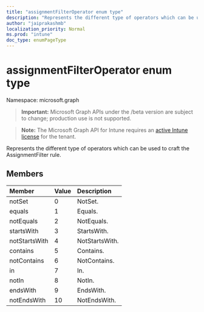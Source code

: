 ```yaml
---
title: "assignmentFilterOperator enum type"
description: "Represents the different type of operators which can be used to craft the AssignmentFilter rule."
author: "jaiprakashmb"
localization_priority: Normal
ms.prod: "intune"
doc_type: enumPageType
---
```


# assignmentFilterOperator enum type

Namespace: microsoft.graph

> **Important:** Microsoft Graph APIs under the /beta version are subject to change; production use is not supported.

> **Note:** The Microsoft Graph API for Intune requires an [active Intune license](https://go.microsoft.com/fwlink/?linkid=839381) for the tenant.

Represents the different type of operators which can be used to craft the AssignmentFilter rule.

## Members
|Member|Value|Description|
|:---|:---|:---|
|notSet|0|NotSet.|
|equals|1|Equals.|
|notEquals|2|NotEquals.|
|startsWith|3|StartsWith.|
|notStartsWith|4|NotStartsWith.|
|contains|5|Contains.|
|notContains|6|NotContains.|
|in|7|In.|
|notIn|8|NotIn.|
|endsWith|9|EndsWith.|
|notEndsWith|10|NotEndsWith.|






